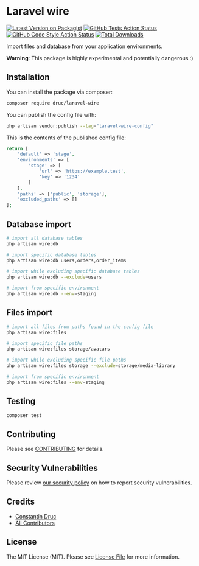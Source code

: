 # Laravel wire
[![Latest Version on Packagist](https://img.shields.io/packagist/v/druc/laravel-wire.svg?style=flat-square)](https://packagist.org/packages/druc/laravel-wire)
[![GitHub Tests Action Status](https://img.shields.io/github/workflow/status/druc/laravel-wire/run-tests?label=tests)](https://github.com/druc/laravel-wire/actions?query=workflow%3Arun-tests+branch%3Amain)
[![GitHub Code Style Action Status](https://img.shields.io/github/workflow/status/druc/laravel-wire/Check%20&%20fix%20styling?label=code%20style)](https://github.com/druc/laravel-wire/actions?query=workflow%3A"Check+%26+fix+styling"+branch%3Amain)
[![Total Downloads](https://img.shields.io/packagist/dt/druc/laravel-wire.svg?style=flat-square)](https://packagist.org/packages/druc/laravel-wire)

Import files and database from your application environments.

**Warning**: This package is highly experimental and potentially dangerous :)

## Installation

You can install the package via composer:

```bash
composer require druc/laravel-wire
```

You can publish the config file with:
```bash
php artisan vendor:publish --tag="laravel-wire-config"
```

This is the contents of the published config file:

```php
return [
    'default' => 'stage',
    'environments' => [
        'stage' => [
            'url' => 'https://example.test',
            'key' => '1234'
        ]
    ],
    'paths' => ['public', 'storage'],
    'excluded_paths' => []
];
```

## Database import

```bash
# import all database tables 
php artisan wire:db 

# import specific database tables 
php artisan wire:db users,orders,order_items

# import while excluding specific database tables 
php artisan wire:db --exclude=users

# import from specific environment
php artisan wire:db --env=staging
```

## Files import
```bash
# import all files from paths found in the config file
php artisan wire:files

# import specific file paths
php artisan wire:files storage/avatars

# import while excluding specific file paths
php artisan wire:files storage --exclude=storage/media-library

# import from specific environment
php artisan wire:files --env=staging
```

## Testing

```bash
composer test
```

## Contributing

Please see [CONTRIBUTING](.github/CONTRIBUTING.md) for details.

## Security Vulnerabilities

Please review [our security policy](../../security/policy) on how to report security vulnerabilities.

## Credits

- [Constantin Druc](https://github.com/druc)
- [All Contributors](../../contributors)

## License

The MIT License (MIT). Please see [License File](LICENSE.md) for more information.
